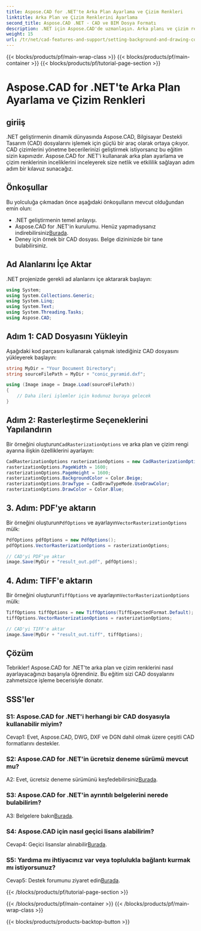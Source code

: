 ```yaml
---
title: Aspose.CAD for .NET'te Arka Plan Ayarlama ve Çizim Renkleri
linktitle: Arka Plan ve Çizim Renklerini Ayarlama
second_title: Aspose.CAD .NET - CAD ve BIM Dosya Formatı
description: .NET için Aspose.CAD'de uzmanlaşın. Arka planı ve çizim renklerini zahmetsizce ayarlayın. Adım adım kılavuzumuzu takip edin.
weight: 15
url: /tr/net/cad-features-and-support/setting-background-and-drawing-colors/
---
```


{{< blocks/products/pf/main-wrap-class >}}
{{< blocks/products/pf/main-container >}}
{{< blocks/products/pf/tutorial-page-section >}}

# Aspose.CAD for .NET'te Arka Plan Ayarlama ve Çizim Renkleri

## giriiş

.NET geliştirmenin dinamik dünyasında Aspose.CAD, Bilgisayar Destekli Tasarım (CAD) dosyalarını işlemek için güçlü bir araç olarak ortaya çıkıyor. CAD çizimlerini yönetme becerilerinizi geliştirmek istiyorsanız bu eğitim sizin kapınızdır. Aspose.CAD for .NET'i kullanarak arka plan ayarlama ve çizim renklerinin inceliklerini inceleyerek size netlik ve etkililik sağlayan adım adım bir kılavuz sunacağız.

## Önkoşullar

Bu yolculuğa çıkmadan önce aşağıdaki önkoşulların mevcut olduğundan emin olun:

- .NET geliştirmenin temel anlayışı.
-  Aspose.CAD for .NET'in kurulumu. Henüz yapmadıysanız indirebilirsiniz[Burada](https://releases.aspose.com/cad/net/).
- Deney için örnek bir CAD dosyası. Belge dizininizde bir tane bulabilirsiniz.

## Ad Alanlarını İçe Aktar

.NET projenizde gerekli ad alanlarını içe aktararak başlayın:

```csharp
using System;
using System.Collections.Generic;
using System.Linq;
using System.Text;
using System.Threading.Tasks;
using Aspose.CAD;
```

## Adım 1: CAD Dosyasını Yükleyin

Aşağıdaki kod parçasını kullanarak çalışmak istediğiniz CAD dosyasını yükleyerek başlayın:

```csharp
string MyDir = "Your Document Directory";
string sourceFilePath = MyDir + "conic_pyramid.dxf";

using (Image image = Image.Load(sourceFilePath))
{
    // Daha ileri işlemler için kodunuz buraya gelecek
}
```

## Adım 2: Rasterleştirme Seçeneklerini Yapılandırın

 Bir örneğini oluşturun`CadRasterizationOptions` ve arka plan ve çizim rengi ayarına ilişkin özelliklerini ayarlayın:

```csharp
CadRasterizationOptions rasterizationOptions = new CadRasterizationOptions();
rasterizationOptions.PageWidth = 1600;
rasterizationOptions.PageHeight = 1600;
rasterizationOptions.BackgroundColor = Color.Beige;
rasterizationOptions.DrawType = CadDrawTypeMode.UseDrawColor;
rasterizationOptions.DrawColor = Color.Blue;
```

## 3. Adım: PDF'ye aktarın

 Bir örneğini oluşturun`PdfOptions` ve ayarlayın`VectorRasterizationOptions` mülk:

```csharp
PdfOptions pdfOptions = new PdfOptions();
pdfOptions.VectorRasterizationOptions = rasterizationOptions;

// CAD'yi PDF'ye aktar
image.Save(MyDir + "result_out.pdf", pdfOptions);
```

## 4. Adım: TIFF'e aktarın

 Bir örneğini oluşturun`TiffOptions` ve ayarlayın`VectorRasterizationOptions` mülk:

```csharp
TiffOptions tiffOptions = new TiffOptions(TiffExpectedFormat.Default);
tiffOptions.VectorRasterizationOptions = rasterizationOptions;

// CAD'yi TIFF'e aktar
image.Save(MyDir + "result_out.tiff", tiffOptions);
```

## Çözüm

Tebrikler! Aspose.CAD for .NET'te arka plan ve çizim renklerini nasıl ayarlayacağınızı başarıyla öğrendiniz. Bu eğitim sizi CAD dosyalarını zahmetsizce işleme becerisiyle donatır.

## SSS'ler

### S1: Aspose.CAD for .NET'i herhangi bir CAD dosyasıyla kullanabilir miyim?

Cevap1: Evet, Aspose.CAD, DWG, DXF ve DGN dahil olmak üzere çeşitli CAD formatlarını destekler.

### S2: Aspose.CAD for .NET'in ücretsiz deneme sürümü mevcut mu?

 A2: Evet, ücretsiz deneme sürümünü keşfedebilirsiniz[Burada](https://releases.aspose.com/).

### S3: Aspose.CAD for .NET'in ayrıntılı belgelerini nerede bulabilirim?

 A3: Belgelere bakın[Burada](https://reference.aspose.com/cad/net/).

### S4: Aspose.CAD için nasıl geçici lisans alabilirim?

 Cevap4: Geçici lisanslar alınabilir[Burada](https://purchase.aspose.com/temporary-license/).

### S5: Yardıma mı ihtiyacınız var veya toplulukla bağlantı kurmak mı istiyorsunuz?

 Cevap5: Destek forumunu ziyaret edin[Burada](https://forum.aspose.com/c/cad/19).

{{< /blocks/products/pf/tutorial-page-section >}}

{{< /blocks/products/pf/main-container >}}
{{< /blocks/products/pf/main-wrap-class >}}

{{< blocks/products/products-backtop-button >}}
